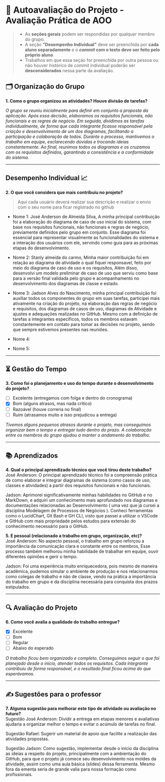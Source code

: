 # 🧠 Autoavaliação do Projeto - Avaliação Prática de AOO

> - As **seções gerais** podem ser respondidas por qualquer membro do grupo.
> - A seção **"Desempenho Individual"** deve ser preenchida por **cada aluno separadamente** e o **_commit_ com o texto deve ser feito pelo próprio aluno**.
> - Trabalhos em que essa seção for preenchida por outra pessoa ou não houver histórico de _commit_ individual poderão ser **desconsiderados** nessa parte da avaliação.

## 🗂️ Organização do Grupo
**1. Como o grupo organizou as atividades? Houve divisão de tarefas?**

_O grupo se reuniu inicialmente para definir em conjunto a proposta da aplicação. Após essa decisão, elaboramos os requisitos funcionais, não funcionais e as regras de negócio. Em seguida, dividimos as tarefas individualmente, de forma que cada integrante ficasse responsável pela criação e desenvolvimento de um dos diagramas, facilitando a participação e colaboração de todos. Durante o processo, mantivemos o trabalho em equipe, esclarecendo dúvidas e trocando ideias constantemente. Ao final, reunimos todos os diagramas e os cruzamos com os requisitos definidos, garantindo a consistência e a conformidade do sistema._

---

## Desempenho Individual 📈
**2. O que você considera que mais contribuiu no projeto?**
> Aqui cada usuário deverá realizar sua descrição e realizar o envio com o seu nome para ficar registrado no github

- Nome 1: José Anderson de Almeida Silva, A minha principal contribuição foi a elaboração do diagrama de caso de uso inicial do sistema, com base nos requisitos funcionais, não funcionais e regras de negócio, previamente definidos pelo grupo em conjunto. Esse diagrama foi essencial para representar visualmente as funcionalidades do sistema e a interação dos usuários com ele, servindo como guia para as próximas etapas do desenvolvimento.
  
- Nome 2: Stanly almeida do carmo, Minha maior contribuição foi em relação ao diagrama de atividade o qual fiquei responsavel, feito por meio do diagrama de caso de uso e os requisitos, Além disso, desenvolvi um modelo preliminar de caso de uso que serviu como base para a versão final validada pelo grupo e acompanhamento no desenvolvimento dos diagramas de classe e estado.
  
- Nome 3: Jadson Alves do Nascimento, minha principal contribuição foi auxiliar todos os componentes do grupo em suas tarefas, participei mais ativamente na criação do projeto, na elaboração das regras de negócio e requisitos, dos diagramas de casos de uso, diagramas de Atividade e ajustes e adequações realizadas no GitHub. Mesmo com a definição de tarefas a integrantes específicos, todos os membros estavam constantemente em contato para tomar as decisões no projeto, sendo que sempre estivemos presentes nas reuniôes.
  
- Nome 4: 

- Nome 5:

---

## ⏳ Gestão do Tempo
**3. Como foi o planejamento e uso do tempo durante o desenvolvimento do projeto?**

- [ ] Excelente (entregamos com folga e dentro do cronograma)
- [x] Bom (alguns atrasos, mas nada crítico)
- [ ] Razoável (houve correria no final)
- [ ] Ruim (atrasamos muito e isso prejudicou a entrega)

_Tivemos alguns pequenos atrasos durante o projeto, mas conseguimos organizar bem o tempo e entregar tudo dentro do prazo. A colaboração entre os membros do grupo ajudou a manter o andamento do trabalho._  


---

## 📚 Aprendizados
**4. Qual o principal aprendizado técnico que você tirou deste trabalho?**  
José Anderson: O principal aprendizado técnico foi a compreensão prática de como elaborar e integrar diagramas de sistema (como casos de uso, classes e atividades) a partir dos requisitos funcionais e não funcionais.

Jadson: Aprimorei significativamente minhas habilidades no GitHub e no MarkDown, e adquiri um conhecimento mais aprofundado nos diagramas e documentações relacionadas ao Desenvolvimento ( uma vez que já cursei a disciplina Modelagem de Processos de Negócios ). Conheci ferramentas como o LucidChart, Git Bash e GH CLI, visto que passei a utilizar o VSCode e GitHub com mais propriedade pelos estudos para extensão do conhecimento necessário para o GitHub.

**5. E pessoal (relacionado a trabalho em grupo, organização, etc)?**  
José Anderson: No aspecto pessoal, o trabalho em grupo reforçou a importância da comunicação clara e constante entre os membros, Esse processo também melhorou minha habilidade de trabalhar em equipe, ouvir diferentes opiniões e gerir o tempo.

Jadson: Foi uma experiência muito enriquecedora, pois mesmo de maneira acadêmica, pudemos simular o ambiente de produção e nos relacionarmos como colegas de trabalho e não de classe, vendo na prática a importância do trabalho em grupo e da disciplina necessária para conquista dos prazos estipulados.

---

## 🔍 Avaliação do Projeto
**6. Como você avalia a qualidade do trabalho entregue?**

- [x] Excelente
- [ ] Bom
- [ ] Regular
- [ ] Abaixo do esperado

_O trabalho ficou bem organizado e completo. Conseguimos seguir o que foi planejado desde o início, atender todos os requisitos. Cada integrante contribuiu de forma responsável, e o resultado final ficou acima do que esperávamos._  

---

## ✍️ Sugestões para o professor
**7. Alguma sugestão para melhorar este tipo de atividade ou avaliação no futuro?**  
Sugestão José Anderson: Dividir a entrega em etapas menores e avaliativas ajudaria a organizar melhor o tempo e evitar o acúmulo de tarefas no final.

Sugestão Rafael: Sugerir um material de apoio que facilite a realização das atividades propostas.

Sugestão Jadson: Como sugestão, implementar desde o início da disciplina as ideias a respeito do projeto, principalmente com a ambientação do GitHub, para que o projeto já comece seu desenvolvimento nos moldes da atividade, assim como uma aula básica (slides) dessa ferramenta. Mesmo fora da ementa seria de grande valia para nossa formação como profissionais.
